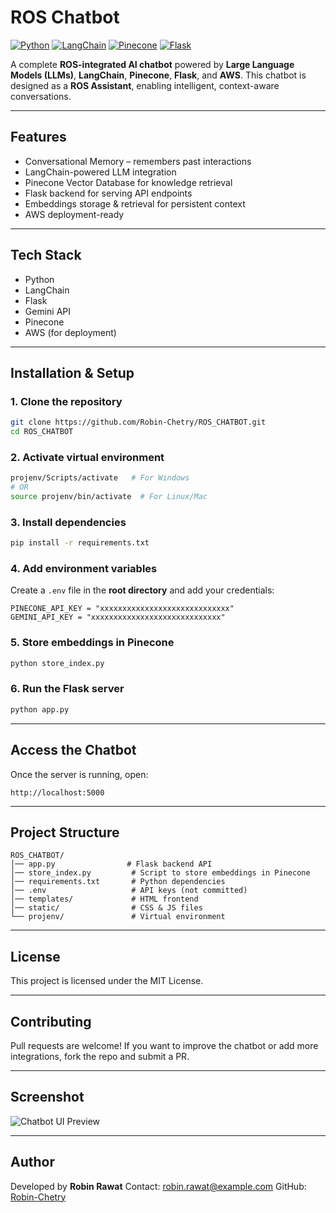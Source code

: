 # ROS Chatbot

[![Python](https://img.shields.io/badge/Python-3.10%2B-blue.svg)](https://www.python.org/)
[![LangChain](https://img.shields.io/badge/LangChain-Framework-green)](https://www.langchain.com/)
[![Pinecone](https://img.shields.io/badge/Pinecone-VectorDB-orange)](https://www.pinecone.io/)
[![Flask](https://img.shields.io/badge/Flask-Backend-black)](https://flask.palletsprojects.com/)

A complete **ROS-integrated AI chatbot** powered by **Large Language Models (LLMs)**, **LangChain**, **Pinecone**, **Flask**, and **AWS**.
This chatbot is designed as a **ROS Assistant**, enabling intelligent, context-aware conversations.

---

## Features

* Conversational Memory – remembers past interactions
* LangChain-powered LLM integration
* Pinecone Vector Database for knowledge retrieval
* Flask backend for serving API endpoints
* Embeddings storage & retrieval for persistent context
* AWS deployment-ready

---

## Tech Stack

* Python
* LangChain
* Flask
* Gemini API
* Pinecone
* AWS (for deployment)

---

## Installation & Setup

### 1. Clone the repository

```bash
git clone https://github.com/Robin-Chetry/ROS_CHATBOT.git
cd ROS_CHATBOT
```

### 2. Activate virtual environment

```bash
projenv/Scripts/activate   # For Windows
# OR
source projenv/bin/activate  # For Linux/Mac
```

### 3. Install dependencies

```bash
pip install -r requirements.txt
```

### 4. Add environment variables

Create a `.env` file in the **root directory** and add your credentials:

```env
PINECONE_API_KEY = "xxxxxxxxxxxxxxxxxxxxxxxxxxxxx"
GEMINI_API_KEY = "xxxxxxxxxxxxxxxxxxxxxxxxxxxxx"
```

### 5. Store embeddings in Pinecone

```bash
python store_index.py
```

### 6. Run the Flask server

```bash
python app.py
```

---

## Access the Chatbot

Once the server is running, open:

```
http://localhost:5000
```

---

## Project Structure

```
ROS_CHATBOT/
│── app.py                # Flask backend API
│── store_index.py         # Script to store embeddings in Pinecone
│── requirements.txt       # Python dependencies
│── .env                   # API keys (not committed)
│── templates/             # HTML frontend
│── static/                # CSS & JS files
└── projenv/               # Virtual environment
```

---

## License

This project is licensed under the MIT License.

---

## Contributing

Pull requests are welcome! If you want to improve the chatbot or add more integrations, fork the repo and submit a PR.

---

## Screenshot

![Chatbot UI Preview](https://via.placeholder.com/1000x500.png?text=ROS+Chatbot+UI)

---

## Author

Developed by **Robin Rawat**
Contact: [robin.rawat@example.com](mailto:robin.rawat@example.com)
GitHub: [Robin-Chetry](https://github.com/Robin-Chetry)
